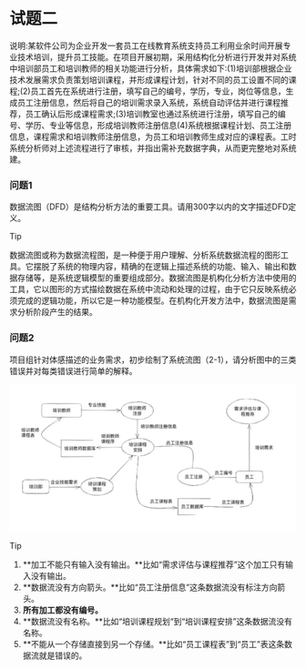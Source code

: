 # 试题二

说明:某软件公司为企业开发一套员工在线教育系统支持员工利用业余时间开展专业技术培训，提升员工技能。在项目开展初期，采用结构化分析进行开发并对系统中培训部员工和培训教师的相关功能进行分析，具体需求如下:(1)培训部根据企业技术发展需求负责策划培训课程，并形成课程计划，针对不同的员工设置不同的课程;(2)员工首先在系统进行注册，填写自己的编号，学历，专业，岗位等信息，生成员工注册信息，然后将自己的培训需求录入系统，系统自动评估并进行课程推荐，员工确认后形成课程需求;(3)培训教室也通过系统进行注册，填写自己的编号、学历、专业等信息，形成培训教师注册信息(4)系统根据课程计划、员工注册信息，课程需求和培训教师注册信息，为员工和培训教师生成对应的课程表。工时系统分析师对上述流程进行了审核，并指出需补充数据字典，从而更完整地对系统建。



### 问题1

数据流图（DFD）是结构分析方法的重要工具。请用300字以内的文字描述DFD定义。

> [!TIP]
>
> 数据流图或称为数据流程图，是一种便于用户理解、分析系统数据流程的图形工具。它摆脱了系统的物理内容，精确的在逻辑上描述系统的功能、输入、输出和数据存储等，是系统逻辑模型的重要组成部分。数据流图是机构化分析方法中使用的工具，它以图形的方式描绘数据在系统中流动和处理的过程，由于它只反映系统必须完成的逻辑功能，所以它是一种功能模型。在机构化开发方法中，数据流图是需求分析阶段产生的结果。

### 问题2

项目组针对体感描述的业务需求，初步绘制了系统流图（2-1），请分析图中的三类错误并对每类错误进行简单的解释。

![](../../../../../.images/202505/131155.png)

> [!tip]
>
> 1. **加工不能只有输入没有输出。**比如“需求评估与课程推荐”这个加工只有输入没有输出。
> 2. **数据流没有方向箭头。**比如“员工注册信息”这条数据流没有标注方向箭头。
> 3. **所有加工都没有编号。**
> 4. **数据流没有名称。**比如“培训课程规划“到“培训课程安排”这条数据流没有名称。
> 5. **不能从一个存储直接到另一个存储。**比如“员工课程表”到“员工”表这条数据流就是错误的。
